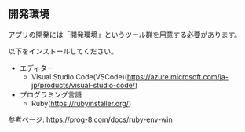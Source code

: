## 開発環境

アプリの開発には「開発環境」というツール群を用意する必要があります。

以下をインストールしてください。

* エディター
    * Visual Studio Code(VSCode)(https://azure.microsoft.com/ja-jp/products/visual-studio-code/)
* プログラミング言語
    * Ruby(https://rubyinstaller.org/)

参考ページ: https://prog-8.com/docs/ruby-env-win
